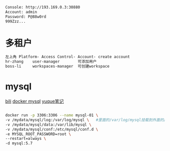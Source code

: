 

```sh
Console: http://193.169.0.3:30880
Account: admin
Password: P@88w0rd
999Zzz...
```



# 多租户

```sh
左上角 Platform- Access Control- Account- create account
hr-zhang	user-manager		可添加用户
boss-li		workspaces-manager	可创建workspace
```



# mysql

[bili](https://www.bilibili.com/video/BV13Q4y1C7hS?p=80&vd_source=ca1d80d51233e3cf364a2104dcf1b743)	[docker mysql](https://registry.hub.docker.com/_/mysql)	[yuque笔记](https://www.yuque.com/leifengyang/oncloud/vgf9wk)	

```sh

docker run -p 3306:3306 --name mysql-01 \
-v /mydata/mysql/log:/var/log/mysql \	#里面的/var/log/mysql挂载到外面的/mydata/mysql/log
-v /mydata/mysql/data:/var/lib/mysql \
-v /mydata/mysql/conf:/etc/mysql/conf.d \
-e MYSQL_ROOT_PASSWORD=root \
--restart=always \
-d mysql:5.7 
```

